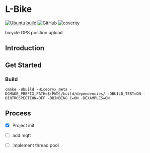 # L-Bike

[![Ubuntu build](https://github.com/Alpha2Mao/L-Bike/actions/workflows/cmake.yml/badge.svg)](https://github.com/Alpha2Mao/L-Bike/actions/workflows/cmake.yml)
![GitHub](https://img.shields.io/github/license/Alpha2Mao/L-Bike)
![coverity](https://scan.coverity.com/projects/24516/badge.svg)

bicycle GPS position upload

## Introduction
## Get Started
### Build
```shell
cmake -Bbuild -Hiceoryx_meta -DCMAKE_PREFIX_PATH=$(PWD)/build/dependencies/ -DBUILD_TEST=ON -DINTROSPECTION=OFF -DBINDING_C=ON -DEXAMPLES=ON
```


## Process
- [x] Project init
- [ ] add mqtt
- [ ] implement thread pool

